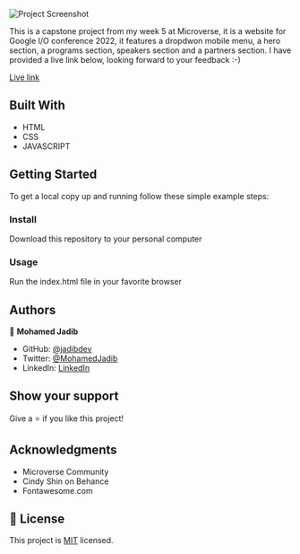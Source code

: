 ![Project Screenshot](https://user-images.githubusercontent.com/6723417/169280665-763e0664-953c-4496-b271-6461f80b00c9.png)

This is a capstone project from my week 5 at Microverse, it is a website for Google I/O conference 2022, it features a dropdwon mobile menu, a hero section, a programs section, speakers section and a partners section. I have provided a live link below, looking forward to your feedback :-)

[Live link](https://jadibdev.github.io/)

## Built With

- HTML
- CSS
- JAVASCRIPT

## Getting Started

To get a local copy up and running follow these simple example steps:

### Install

Download this repository to your personal computer

### Usage

Run the index.html file in your favorite browser

## Authors

👤 **Mohamed Jadib**

- GitHub: [@jadibdev](https://github.com/jadibdev)
- Twitter: [@MohamedJadib](https://twitter.com/MohamedJadib)
- LinkedIn: [LinkedIn](https://www.linkedin.com/in/mohamed-jadib-942a5041/)

## Show your support

Give a ⭐️ if you like this project!

## Acknowledgments

- Microverse Community
- Cindy Shin on Behance
- Fontawesome.com

## 📝 License

This project is [MIT](./MIT.md) licensed.
